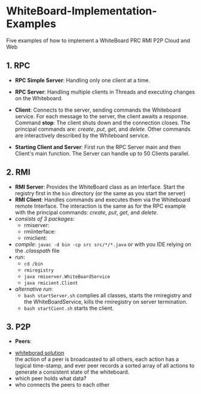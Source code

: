 # WhiteBoard-Implementation-Examples
Five examples of how to implement a WhiteBoard PRC RMI P2P Cloud and Web

## 1. RPC
* **RPC Simple Server**: Handling only one client at a time. 
* **RPC Server**: Handling multiple clients in Threads and executing changes on the Whiteboard.
* **Client**: Connects to the server, sending commands the Whiteboard service. For each message to the server, the client awaits a response.
Command **stop**: The client shuts down and the connection closes. 
The principal commands are: *create*, *put*, *get*, and *delete*. 
Other commands are interactively described by the Whiteboard service.

* **Starting Client and Server**: 
First run the RPC Server main and then Client's main function. The Server can handle up to 50 Clients parallel. 

## 2. RMI 
* **RMI Server**: Provides the WhiteBoard class as an Interface.
Start the registry first in the `bin` directory (or the same as you start the server)
* **RMI Client**: Handles commands and executes them via the Whiteboard remote Interface. The interaction is the same as for the RPC example with the principal commands: *create*, *put*, *get*, and *delete*. 
* *consists of 3 packages*: 
  + rmiserver: 
  + rmiinterface: 
  + rmiclient:
* *compile*: `javac -d bin -cp src src/*/*.java` or with you IDE relying on the *.classpath* file
* *run*: 
  + `cd /bin`
  + `rmiregistry`
  + `java rmiserver.WhiteBoardService`
  + `java rmicient.Client`
* *alternative run*: 
  + `bash startServer.sh` complies all classes, starts the rmiregistry and the WhiteBoardService, kills the rmiregistry on server termination. 
  + `bash startCient.sh` starts the client. 
## 3. P2P
* **Peers**: 
+ [whiteborad solution](https://medium.com/bpxl-craft/building-a-peer-to-peer-whiteboarding-app-for-ipad-2a4c7728863e)  
the action of a peer is broadcasted to all others, each action has a logical time-stamp, and ever peer records a sorted array of all actions to generate a consistent state of the whiteboard. 
+ which peer holds what data? 
+ who connects the peers to each other
